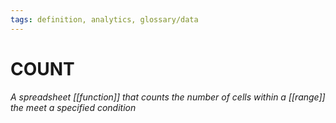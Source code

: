 ```yaml
---
tags: definition, analytics, glossary/data
---
```

#  COUNT
*A spreadsheet [[function]] that counts the number of cells within a [[range]] the meet a specified condition*